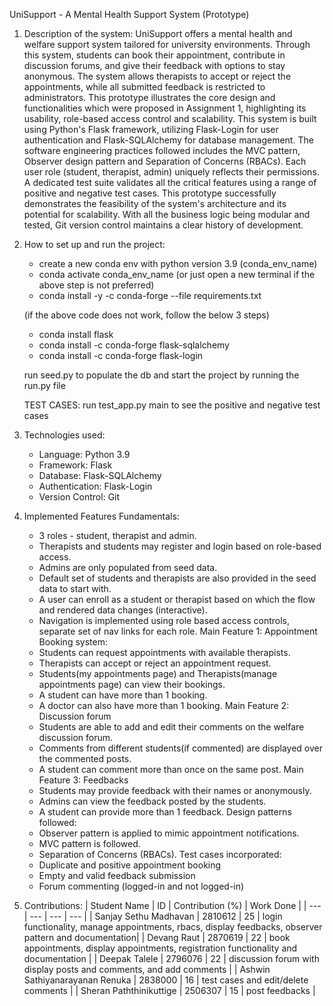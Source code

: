 UniSupport - A Mental Health Support System (Prototype)

1. Description of the system:
     UniSupport offers a mental health and welfare support system tailored for university environments. Through this system, students can book their appointment, contribute in discussion forums, and give their feedback with options to stay anonymous.
     The system allows therapists to accept or reject the appointments, while all submitted feedback is restricted to administrators. This prototype illustrates the core design and functionalities which were proposed in Assignment 1, highlighting its usability, role-based access control and scalability.
     This system is built using Python's Flask framework, utilizing Flask-Login for user authentication and Flask-SQLAlchemy for database management. The software engineering practices followed includes the MVC pattern, Observer design pattern and Separation of Concerns (RBACs). Each user role (student, therapist, admin) uniquely reflects their permissions. A dedicated test suite validates all the critical features using a range of positive and negative test cases.
     This prototype successfully demonstrates the feasibility of the system's architecture and its potential for scalability. With all the business logic being modular and tested, Git version control maintains a clear history of development.

2. How to set up and run the project: 
    - create a new conda env with python version 3.9 (conda_env_name)
    - conda activate conda_env_name
      (or just open a new terminal if the above step is not preferred)
    - conda install -y -c conda-forge --file requirements.txt

    (if the above code does not work, follow the below 3 steps)
    - conda install flask
    - conda install -c conda-forge flask-sqlalchemy
    - conda install -c conda-forge flask-login

    run seed.py to populate the db and start the project by running the run.py file
    
    TEST CASES:
    run test_app.py main to see the positive and negative test cases

3. Technologies used:
   - Language: Python 3.9
   - Framework: Flask
   - Database: Flask-SQLAlchemy
   - Authentication: Flask-Login
   - Version Control: Git

4. Implemented Features
   Fundamentals:
   - 3 roles - student, therapist and admin.
   - Therapists and students may register and login based on role-based access.
   - Admins are only populated from seed data.
   - Default set of students and therapists are also provided in the seed data to start with.
   - A user can enroll as a student or therapist based on which the flow and rendered data changes (interactive).
   - Navigation is implemented using role based access controls, separate set of nav links for each role.
   Main Feature 1: Appointment Booking system:
   - Students can request appointments with available therapists.
   - Therapists can accept or reject an appointment request.
   - Students(my appointments page) and Therapists(manage appointments page) can view their bookings.
   - A student can have more than 1 booking.
   - A doctor can also have more than 1 booking.
   Main Feature 2: Discussion forum
   - Students are able to add and edit their comments on the welfare discussion forum.
   - Comments from different students(if commented) are displayed over the commented posts.
   - A student can comment more than once on the same post.
   Main Feature 3: Feedbacks
   - Students may provide feedback with their names or anonymously.
   - Admins can view the feedback posted by the students.
   - A student can provide more than 1 feedback.
   Design patterns followed:
   - Observer pattern is applied to mimic appointment notifications.
   - MVC pattern is followed.
   - Separation of Concerns (RBACs).
   Test cases incorporated:
   - Duplicate and positive appointment booking
   - Empty and valid feedback submission
   - Forum commenting (logged-in and not logged-in)
    
5. Contributions:
   | Student Name                   | ID               | Contribution (%) | Work Done                                                                                             |
   | ---                            | ---              | ---              | ---                                                                                                   |
   | Sanjay Sethu Madhavan          | 2810612          |       25         | login functionality, manage appointments, rbacs, display feedbacks, observer pattern and documentation|
   | Devang Raut                    | 2870619          |       22         | book appointments, display appointments, registration functionality and documentation                 |
   | Deepak Talele                  | 2796076          |       22         | discussion forum with display posts and comments, and add comments                                    |
   | Ashwin Sathiyanarayanan Renuka | 2838000          |       16         | test cases and edit/delete comments                                                                   |
   | Sheran Paththinikuttige        | 2506307          |       15         | post feedbacks                                                                                        |
